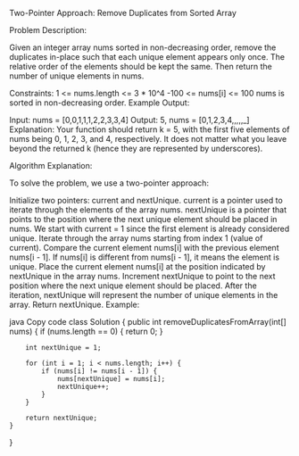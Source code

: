 Two-Pointer Approach: Remove Duplicates from Sorted Array

Problem Description:

Given an integer array nums sorted in non-decreasing order, remove the duplicates in-place such that each unique element appears only once. The relative order of the elements should be kept the same. Then return the number of unique elements in nums.

Constraints:
1 <= nums.length <= 3 * 10^4
-100 <= nums[i] <= 100
nums is sorted in non-decreasing order.
Example Output:

Input: nums = [0,0,1,1,1,2,2,3,3,4]
Output: 5, nums = [0,1,2,3,4,,,,,_]
Explanation: Your function should return k = 5, with the first five elements of nums being 0, 1, 2, 3, and 4, respectively. It does not matter what you leave beyond the returned k (hence they are represented by underscores).

Algorithm Explanation:

To solve the problem, we use a two-pointer approach:

Initialize two pointers: current and nextUnique.
current is a pointer used to iterate through the elements of the array nums.
nextUnique is a pointer that points to the position where the next unique element should be placed in nums.
We start with current = 1 since the first element is already considered unique.
Iterate through the array nums starting from index 1 (value of current).
Compare the current element nums[i] with the previous element nums[i - 1].
If nums[i] is different from nums[i - 1], it means the element is unique.
Place the current element nums[i] at the position indicated by nextUnique in the array nums.
Increment nextUnique to point to the next position where the next unique element should be placed.
After the iteration, nextUnique will represent the number of unique elements in the array.
Return nextUnique.
Example:

java
Copy code
class Solution {
public int removeDuplicatesFromArray(int[] nums) {
if (nums.length == 0) {
return 0;
}

        int nextUnique = 1;

        for (int i = 1; i < nums.length; i++) {
            if (nums[i] != nums[i - 1]) {
                nums[nextUnique] = nums[i];
                nextUnique++;
            }
        }

        return nextUnique;
    }
}